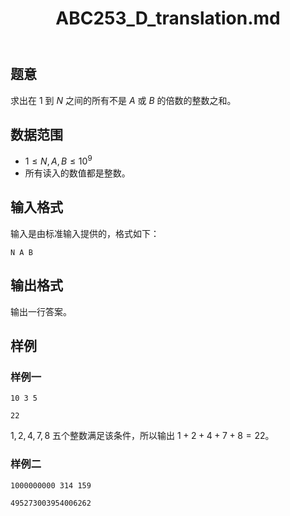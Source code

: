 ﻿---
title: "ABC253_D_translation.md"
tags: []
author: ""
created: ""
---

## 题意
求出在 $1$ 到 $N$ 之间的所有不是 $A$ 或 $B$ 的倍数的整数之和。

## 数据范围

- $1 \le N,A,B \le 10^9$
- 所有读入的数值都是整数。

## 输入格式

输入是由标准输入提供的，格式如下：

```
N A B
```

## 输出格式

输出一行答案。

## 样例

### 样例一

```
10 3 5
```

```
22
```

$1,2,4,7,8$ 五个整数满足该条件，所以输出 $1+2+4+7+8=22$。

### 样例二

```
1000000000 314 159
```

```
495273003954006262
```

